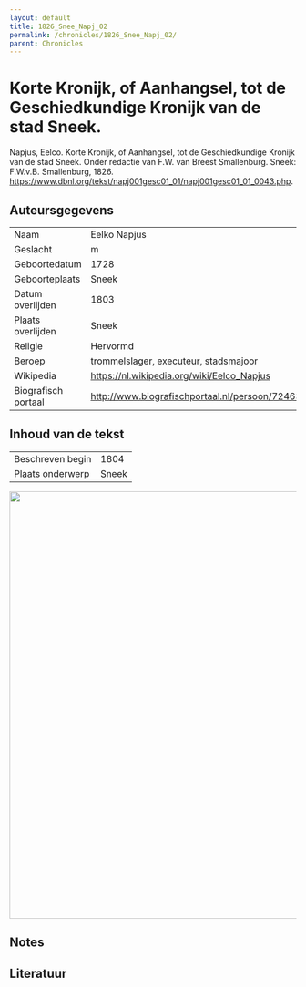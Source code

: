 ```yaml
---
layout: default
title: 1826_Snee_Napj_02
permalink: /chronicles/1826_Snee_Napj_02/
parent: Chronicles
--- 
```



# Korte Kronijk, of Aanhangsel, tot de Geschiedkundige Kronijk van de stad Sneek. 

Napjus, Eelco. Korte Kronijk, of Aanhangsel, tot de Geschiedkundige Kronijk van de stad Sneek. Onder redactie van F.W. van Breest Smallenburg. Sneek: F.W.v.B. Smallenburg, 1826. https://www.dbnl.org/tekst/napj001gesc01_01/napj001gesc01_01_0043.php. 

## Auteursgegevens 

| | | 
| --------------- | --------------- | 
| Naam | Eelko Napjus | 
| Geslacht | m | 
| Geboortedatum | 1728 | 
| Geboorteplaats | Sneek | 
| Datum overlijden | 1803 | 
| Plaats overlijden | Sneek | 
| Religie | Hervormd | 
| Beroep | trommelslager, executeur, stadsmajoor | 
| Wikipedia | https://nl.wikipedia.org/wiki/Eelco_Napjus | 
| Biografisch portaal | http://www.biografischportaal.nl/persoon/72463740 | 

## Inhoud van de tekst 

| | | 
| --------------- | --------------- | 
| Beschreven begin | 1804 | 
| Plaats onderwerp | Sneek | 

[<img src="..\..\barplots_chronicles\1826_Snee_Napj_02.jpg" width="750"/>](..\..\barplots_chronicles\1826_Snee_Napj_02.jpg) 

## Notes 

## Literatuur 

